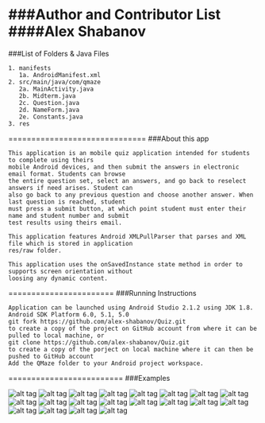 ###Author and Contributor List
####Alex Shabanov
==============================
###List of Folders & Java Files
```
1. manifests
   1a. AndroidManifest.xml
2. src/main/java/com/qmaze
   2a. MainActivity.java
   2b. Midterm.java
   2c. Question.java
   2d. NameForm.java
   2e. Constants.java
3. res
```
==============================
###About this app
```
This application is an mobile quiz application intended for students to complete using theirs
mobile Android devices, and then submit the answers in electronic email format. Students can browse
the entire question set, select an answers, and go back to reselect answers if need arises. Student can
also go back to any previous question and choose another answer. When last question is reached, student
must press a submit button, at which point student must enter their name and student number and submit
test results using theirs email.

This application features Android XMLPullParser that parses and XML file which is stored in application
res/raw folder.

This application uses the onSavedInstance state method in order to supports screen orientation without
loosing any dynamic content. 
```
=======================
###Running Instructions
```
Application can be launched using Android Studio 2.1.2 using JDK 1.8.
Android SDK Platform 6.0, 5.1, 5.0
git fork https://github.com/alex-shabanov/Quiz.git  
to create a copy of the project on GitHub account from where it can be pulled to local machine, or
git clone https://github.com/alex-shabanov/Quiz.git 
to create a copy of the porject on local machine where it can then be pushed to GitHub account
Add the QMaze folder to your Android project workspace.
```
=========================
###Examples

![alt tag](https://github.com/alex-shabanov/Quiz/blob/master/Screenshots/quizimage1.png) ![alt tag](https://github.com/alex-shabanov/Quiz/blob/master/Screenshots/quizimage2.png)
![alt tag](https://github.com/alex-shabanov/Quiz/blob/master/Screenshots/quizimage3.png) ![alt tag](https://github.com/alex-shabanov/Quiz/blob/master/Screenshots/quizimage4.png)
![alt tag](https://github.com/alex-shabanov/Quiz/blob/master/Screenshots/quizimage5.png) ![alt tag](https://github.com/alex-shabanov/Quiz/blob/master/Screenshots/quizimage6.png)
![alt tag](https://github.com/alex-shabanov/Quiz/blob/master/Screenshots/quizimage7.png) ![alt tag](https://github.com/alex-shabanov/Quiz/blob/master/Screenshots/quizimage8.png)
![alt tag](https://github.com/alex-shabanov/Quiz/blob/master/Screenshots/quizimage9.png) ![alt tag](https://github.com/alex-shabanov/Quiz/blob/master/Screenshots/quizimage10.png)
![alt tag](https://github.com/alex-shabanov/Quiz/blob/master/Screenshots/quizimage11.png) ![alt tag](https://github.com/alex-shabanov/Quiz/blob/master/Screenshots/quizimage12.png)
![alt tag](https://github.com/alex-shabanov/Quiz/blob/master/Screenshots/quizimage13.png) ![alt tag](https://github.com/alex-shabanov/Quiz/blob/master/Screenshots/quizimage14.png)
![alt tag](https://github.com/alex-shabanov/Quiz/blob/master/Screenshots/quizimage15.png) ![alt tag](https://github.com/alex-shabanov/Quiz/blob/master/Screenshots/quizimage18.png)
![alt tag](https://github.com/alex-shabanov/Quiz/blob/master/Screenshots/quizimage17.png) ![alt tag](https://github.com/alex-shabanov/Quiz/blob/master/Screenshots/quizimage21.png)
![alt tag](https://github.com/alex-shabanov/Quiz/blob/master/Screenshots/quizimage20.png) ![alt tag](https://github.com/alex-shabanov/Quiz/blob/master/Screenshots/quizimage16.png)

